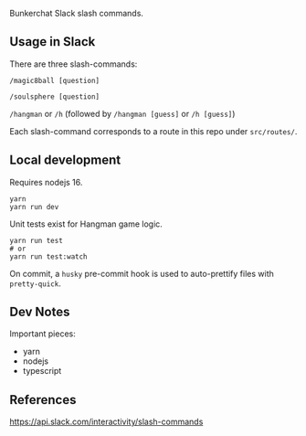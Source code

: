 Bunkerchat Slack slash commands.

## Usage in Slack

There are three slash-commands:

`/magic8ball [question]`

`/soulsphere [question]`

`/hangman` or `/h` (followed by `/hangman [guess]` or `/h [guess]`)

Each slash-command corresponds to a route in this repo under `src/routes/`.

## Local development

Requires nodejs 16.

```
yarn
yarn run dev
```

Unit tests exist for Hangman game logic.

```
yarn run test
# or
yarn run test:watch
```

On commit, a `husky` pre-commit hook is used to auto-prettify
files with `pretty-quick`.

## Dev Notes

Important pieces:

- yarn
- nodejs
- typescript

## References

https://api.slack.com/interactivity/slash-commands

